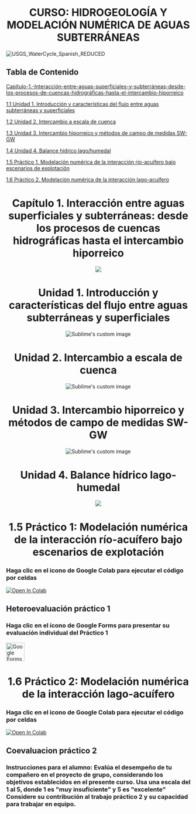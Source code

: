 # <h1 align="center"> CURSO: HIDROGEOLOGÍA Y MODELACIÓN NUMÉRICA DE AGUAS SUBTERRÁNEAS
![USGS_WaterCycle_Spanish_REDUCED](https://github.com/user-attachments/assets/1b0b8215-0c1e-45ac-b7fe-c9c98e4efd90)

## Tabla de Contenido

[Capítulo-1.-Interacción-entre-aguas-superficiales-y-subterráneas-desde-los-procesos-de-cuencas-hidrográficas-hasta-el-intercambio-hiporreico](#capítulo-1-interacción-entre-aguas-superficiales-y-subterráneas-desde-los-procesos-de-cuencas-hidrográficas-hasta-el-intercambio-hiporreico)

  [1.1 Unidad 1. Introducción y características del flujo entre aguas subterráneas y superficiales](#unidad-1-introducción-y-características-del-flujo-entre-aguas-subterráneas-y-superficiales)

  [1.2 Unidad 2. Intercambio a escala de cuenca](#unidad-2-intercambio-a-escala-de-cuenca)

  [1.3 Unidad 3. Intercambio hiporreico y métodos de campo de medidas SW-GW](#unidad-3-intercambio-hiporreico-y-métodos-de-campo-de-medidas-sw-gw)

  [1.4 Unidad 4. Balance hídrico lago/humedal](#unidad-4-balance-hídrico-lago-humedal)

  [1.5 Práctico 1. Modelación numérica de la interacción río-acuífero bajo escenarios de explotación](#15-práctico-1-modelación-numérica-de-la-interacción-río-acuífero-bajo-escenarios-de-explotación)

  [1.6 Práctico 2. Modelación numérica de la interacción lago-acuífero](#16-práctico-2-modelación-numérica-de-la-interacción-lago-acuífero)



<h1 align="center">Capítulo 1. Interacción entre aguas superficiales y subterráneas: desde los procesos de cuencas hidrográficas hasta el intercambio hiporreico</h1>
<p align="center">
  <img src="https://github.com/user-attachments/assets/833c7222-cf2d-45de-8e90-2c246d014131"/>
</p>


<h1 align="center">Unidad 1. Introducción y características del flujo entre aguas subterráneas y superficiales</h1>
<p align="center">
  <img src="https://github.com/user-attachments/assets/a8ec44c6-84e3-4ae0-9703-983494c3ad62" alt="Sublime's custom image"/>
</p>


<h1 align="center">Unidad 2. Intercambio a escala de cuenca</h1>
<p align="center">
  <img src="https://github.com/user-attachments/assets/ef42f854-d267-41be-ac3f-5fa265903462" alt="Sublime's custom image"/>
</p>


<h1 align="center">Unidad 3. Intercambio hiporreico y métodos de campo de medidas SW-GW</h1>
<p align="center">
  <img src="https://github.com/user-attachments/assets/24f90712-7a99-409c-a8d1-40b6c3c03c7c" alt="Sublime's custom image"/>
</p>


<h1 align="center">Unidad 4. Balance hídrico lago-humedal</h1>
<p align="center">
  <img src="https://github.com/user-attachments/assets/8a42ce0c-1aa0-40a2-903d-1b59440d371f"/>
</p>

  
<h1 align="center">1.5 Práctico 1: Modelación numérica de la interacción río-acuífero bajo escenarios de explotación</h1>

### Haga clic en el icono de Google Colab para ejecutar el código por celdas

  <td>
    <a href="https://colab.research.google.com/drive/1R2HwbQCulKm-8FGok0mQM7jbnlz22Ikk?usp=drive_link" target="_parent"><img src="https://colab.research.google.com/assets/colab-badge.svg" alt="Open In Colab"/></a>
  </td>
  <td>

## Heteroevaluación práctico 1
### Haga clic en el ícono de Google Forms para presentar su evaluación individual del Práctico 1

  <a href="https://docs.google.com/forms/d/e/1FAIpQLSczVhloMrv4e0k1mNFs6CHfqj3TPMHfe5Xy_43XI0xA5g5eow/viewform?usp=sf_link">
  <img src="https://cdn-icons-png.flaticon.com/512/5968/5968528.png" width="50" height="50" alt="Google Forms">
</a>


<h1 align="center">1.6 Práctico 2: Modelación numérica de la interacción lago-acuífero</h1>

### Haga clic en el icono de Google Colab para ejecutar el código por celdas
  <td>
    <a href="https://colab.research.google.com/drive/1OaTsTvTREaxyC3WcC_1tDsVIu3_UiihK#scrollTo=dc06dec7" target="_parent"><img src="https://colab.research.google.com/assets/colab-badge.svg" alt="Open In Colab"/></a>
  </td>
  <td>

## Coevaluacion práctico 2
### Instrucciones para el alumno: Evalúa el desempeño de tu compañero en el proyecto de grupo,  considerando los objetivos establecidos en el presente curso. Usa una escala del 1 al 5, donde 1 es "muy insuficiente" y 5 es "excelente" Considere su contribución al trabajo práctico 2 y su capacidad para trabajar en equipo.



